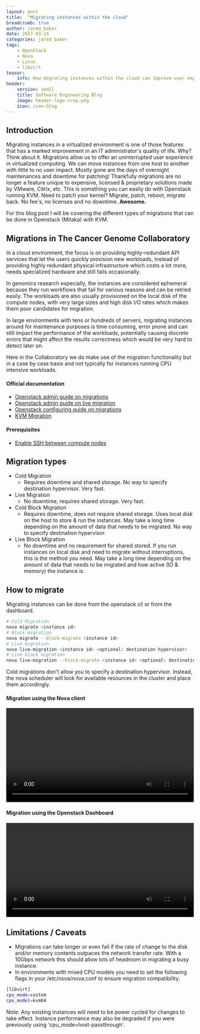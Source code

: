 ```yaml
---
layout: post
title:  "Migrating instances within the cloud"
breadcrumb: true
author: jared_baker
date: 2017-03-24
categories: jared_baker
tags:
    - OpenStack
    - Nova
    - Linux
    - libvirt
teaser:
    info: How migrating instances within the cloud can improve user experience and make your life easier
header:
    version: small
    title: Software Engineering Blog
    image: header-logo-crop.png
    icon: icon-blog
---
```


## Introduction
Migrating instances in a virtualized environment is one of those features that has a marked improvement in an IT administrator's quality of life. Why? Think about it. Migrations allow us to offer an uninterrupted user experience in virtualized computing. We can move instances from one host to another with little to no user impact. Mostly gone are the days of overnight maintenances and downtime for patching! Thankfully migrations are no longer a feature unique to expensive, licensed & proprietary solutions made by VMware, Citrix, etc. This is something you can easily do with Openstack running KVM. Need to patch your kernel? Migrate, patch, reboot, migrate back. No fee's, no licenses and no downtime. <b>Awesome.</b>

For this blog post I will be covering the different types of migrations that can be done in Openstack (Mitaka) with KVM.

## Migrations in The Cancer Genome Collaboratory
In a cloud environment, the focus is on providing highly-redundant API services that let the users quickly provision new workloads, instead of providing highly redundant physical infrastructure which costs a lot more, needs specialized hardware and still fails occasionally.

In genomics research especially, the instances are considered ephemeral because they run workflows that fail for various reasons and can be retried easily. The workloads are also usually provisioned on the local disk of the compute nodes, with very large sizes and high disk I/O rates which makes them poor candidates for migration.

In large environments with tens or hundreds of servers, migrating instances around for maintenance purposes is time consuming, error prone and can still impact the performance of the workloads, potentially causing discrete errors that might affect the results correctness which would be very hard to detect later on.

Here in the Collaboratory we do make use of the migration functionality but in a case by case basis and not typically for instances running CPU intensive workloads.

#### Official documentation
* [Openstack admin guide on migrations](https://docs.openstack.org/admin-guide/cli-nova-migrate.html)
* [Openstack admin guide on live migration](https://docs.openstack.org/admin-guide/compute-live-migration-usage.html)
* [Openstack configuring guide on migrations](https://docs.openstack.org/admin-guide/compute-configuring-migrations.html)
* [KVM Migration](https://www.linux-kvm.org/page/Migration)

#### Prerequisites
* [Enable SSH between compute nodes](https://docs.openstack.org/admin-guide/cli-nova-migrate-cfg-ssh.html#clinovamigratecfgssh)

## Migration types
* Cold Migration
  * Requires downtime and shared storage. No way to specify destination hypervisor. Very fast.
* Live Migration
  * No downtime, requires shared storage. Very fast.
* Cold Block Migration
  * Requires downtime, does not require shared storage. Uses local disk on the host to store & run the instances. May take a long time depending on the amount of data that needs to be migrated. No way to specify destination hypervisor.
* Live Block Migration
  * No downtime and no requirement for shared stored. If you run instances on local disk and need to migrate without interruptions, this is the method you need. May take a long time depending on the amount of data that needs to be migrated and how active (IO & memory) the instance is.

## How to migrate

Migrating instances can be done from the openstack cli or from the dashboard.

~~~bash
# Cold Migration
nova migrate <instance id>
# Block migration
nova migrate --block-migrate <instance id>
# Live migration
nova live-migration <instance id> <optional: destination hypervisor>
# Live block migration
nova live-migration --block-migrate <instance id> <optional: destination hypervisor>
~~~

Cold migrations don't allow you to specify a destination hypervisor. Instead, the nova scheduler will look for available resources in the cluster and place them accordingly.

#### Migration using the Nova client
<video width="100%" height="auto" controls preload>
    <source src="{{site.urlimg}}jared_baker/migratinginstances/migrate-with-ping.webm"></source>
</video>

#### Migration using the Openstack Dashboard
<video width="100%" height="auto" controls preload>
    <source src="{{site.urlimg}}jared_baker/migratinginstances/gui-migrate.webm"></source>
</video>

## Limitations / Caveats
* Migrations can take longer or even fail if the rate of change to the disk and/or memory contents outpaces the network transfer rate. With a 10Gbps network this should allow lots of headroom in migrating a busy instance.
* In environments with mixed CPU models you need to set the following flags in your /etc/nova/nova.conf to ensure migration compatibility.

~~~bash
[libvirt]
cpu_mode=custom
cpu_model=kvm64
~~~

Note: Any existing instances will need to be power cycled for changes to take effect. Instance performance may also be degraded if you were previously using 'cpu_mode=host-passthrough'.
